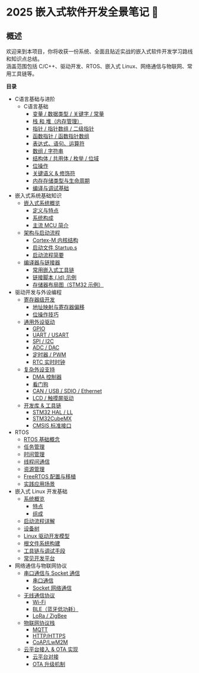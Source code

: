 # 2025 嵌入式软件开发全景笔记 📘

## 概述
欢迎来到本项目，你将收获一份系统、全面且贴近实战的嵌入式软件开发学习路线和知识点总结。  
涵盖范围包括 C/C++、驱动开发、RTOS、嵌入式 Linux、网络通信与物联网、常用工具链等。



**目录**
* C语言基础与进阶
  * C语言基础
    * [变量 / 数据类型 / 关键字 / 常量](./01-C语言基础与进阶/Readme.md/#-变量/数据类型/关键字/常量)
    * [栈 和 堆（内存管理）](./01-C语言基础与进阶/Readme.md/#-栈和堆（内存管理）)
    * [指针 / 指针数组 / 二级指针](./01-C语言基础与进阶/Readme.md/#-指针/指针数组/二级指针)
    * [函数指针 / 函数指针数组](./01-C语言基础与进阶/Readme.md/#-函数指针/函数指针数组)
    * [表达式、语句、运算符](./01-C语言基础与进阶/Readme.md/#-表达式、语句、运算符)
    * [数组 / 字符串](./01-C语言基础与进阶/Readme.md/#-数组/字符串)
    * [结构体 / 共用体 / 枚举 / 位域](./01-C语言基础与进阶/Readme.md/#-结构体/共用体/枚举/位域)
    * [位操作](./01-C语言基础与进阶/Readme.md/#-位操作)
    * [关键语义 & 修饰符](./01-C语言基础与进阶/Readme.md/#-关键语义&修饰符)
    * [内存存储类型与生命周期](./01-C语言基础与进阶/Readme.md/#-内存存储类型与生命周期)
    * [编译与调试基础](01-C语言基础与进阶/Readme.md/#-编译与调试基础)
* 嵌入式系统基础知识
  * [嵌入式系统概览](./02-嵌入式系统基础知识/README.md#-嵌入式系统概览)
    * [定义与特点](./02-嵌入式系统基础知识/README.md#-嵌入式系统定义与特点)
    * [系统构成](./02-嵌入式系统基础知识/README.md#-系统构成mcu存储器传感器外设)
    * [主流 MCU 简介](./02-嵌入式系统基础知识/README.md#-主流-mcu-简介)
  * [架构与启动流程](./02-嵌入式系统基础知识/README.md#-架构与启动流程)
    * [Cortex-M 内核结构](./02-嵌入式系统基础知识/README.md#-cortex-m-内核结构)
    * [启动文件 Startup.s](./02-嵌入式系统基础知识/README.md#-启动文件-startups)
    * [启动流程简要](./02-嵌入式系统基础知识/README.md#-启动流程简要)
  * [编译器与链接器](./02-嵌入式系统基础知识/README.md#-编译器与链接器)
    * [常用嵌入式工具链](./02-嵌入式系统基础知识/README.md#-常用嵌入式工具链)
    * [链接脚本 (.ld) 示例](./02-嵌入式系统基础知识/README.md#-链接脚本-ld-示例)
    * [存储器布局图（STM32 示例）](./02-嵌入式系统基础知识/README.md#-存储器布局图stm32-示例)
* 驱动开发与外设编程
  * [寄存器级开发](./03-驱动开发与外设编程/README.md#-寄存器级开发)
    * [地址映射与寄存器偏移](./03-驱动开发与外设编程/README.md#-地址映射与寄存器偏移)
    * [位操作技巧](./03-驱动开发与外设编程/README.md#-位操作技巧)
  * [通用外设驱动](./03-驱动开发与外设编程/README.md#-通用外设驱动)
    * [GPIO](./03-驱动开发与外设编程/README.md#-gpio输入输出中断)
    * [UART / USART](./03-驱动开发与外设编程/README.md#-uart--usart)
    * [SPI / I2C](./03-驱动开发与外设编程/README.md#-spi--i2c)
    * [ADC / DAC](./03-驱动开发与外设编程/README.md#-adc--dac)
    * [定时器 / PWM](./03-驱动开发与外设编程/README.md#-定时器--pwm)
    * [RTC 实时时钟](./03-驱动开发与外设编程/README.md#-rtc-实时时钟)
  * [复杂外设支持](./03-驱动开发与外设编程/README.md#-复杂外设支持)
    * [DMA 控制器](./03-驱动开发与外设编程/README.md#-dma-控制器)
    * [看门狗](./03-驱动开发与外设编程/README.md#-看门狗独立--窗口)
    * [CAN / USB / SDIO / Ethernet](./03-驱动开发与外设编程/README.md#-can--usb--sdio--ethernet)
    * [LCD / 触摸屏驱动](./03-驱动开发与外设编程/README.md#-lcd--触摸屏驱动)
  * [开发库 & 工具链](./03-驱动开发与外设编程/README.md#-开发库--工具链)
    * [STM32 HAL / LL](./03-驱动开发与外设编程/README.md#-stm32-hal--ll)
    * [STM32CubeMX](./03-驱动开发与外设编程/README.md#-stm32cubemx)
    * [CMSIS 标准接口](./03-驱动开发与外设编程/README.md#-cmsis-标准接口)
* RTOS
  * [RTOS 基础概念](./04-实时操作系统/README.md#-rtos-基础概念)
  * [任务管理](./04-实时操作系统/README.md#-任务管理)
  * [时间管理](./04-实时操作系统/README.md#-时间管理)
  * [线程间通信](./04-实时操作系统/README.md#-线程间通信)
  * [资源管理](./04-实时操作系统/README.md#-资源管理)
  * [FreeRTOS 配置与移植](./04-实时操作系统/README.md#-FreeRTOS-配置与移植)
  * [实践应用场景](./04-实时操作系统/README.md#-实践应用场景)
* 嵌入式 Linux 开发基础
  * [系统概览](./05-EmbeddedLinux/README.md#-嵌入式-linux-系统概览)
    * [特点](./05-EmbeddedLinux/README.md#-嵌入式-linux-特点)
    * [组成](./05-EmbeddedLinux/README.md#-系统组成)
  * [启动流程详解](./05-EmbeddedLinux/README.md#-启动流程详解)
  * [设备树](./05-EmbeddedLinux/README.md#-设备树device-tree)
  * [Linux 驱动开发模型](./05-EmbeddedLinux/README.md#-linux-驱动开发模型)
  * [根文件系统构建](./05-EmbeddedLinux/README.md#-根文件系统构建)
  * [工具链与调试手段](./05-EmbeddedLinux/README.md#-工具链与调试手段)
  * [常见开发平台](./05-EmbeddedLinux/README.md#-常见开发平台)
* 网络通信与物联网协议
  * [串口通信与 Socket 通信](./06-NetworkIot/README.md#串口通信与Socket通信)
    * [串口通信](./06-NetworkIot/README.md#串口通信)
    * [Socket 网络通信](./06-NetworkIot/README.md#Socket网络通信)
  * [无线通信协议](./06-NetworkIot/README.md#无线通信协议)
    * [Wi-Fi](./06-NetworkIot/README.md#Wi-Fi)
    * [BLE（蓝牙低功耗）](./06-NetworkIot#ble/README.md#蓝牙低功耗)
    * [LoRa / ZigBee](.06-NetworkIot/README.md#lora--zigbee)
  * [物联网协议栈](./06-NetworkIot/README.md#物联网协议栈)
    * [MQTT](./06-NetworkIot/README.md#-mqtt)
    * [HTTP/HTTPS](./06-NetworkIot/README.md-HTTP#http--https)
    * [CoAP/LwM2M](./06-NetworkIot/README.md#coap--lwm2m)
  * [云平台接入 & OTA 实现](./06-NetworkIot/README.md#云平台接入--ota-实现)
    * [云平台对接](./06-NetworkIot/README.md#云平台对接)
    * [OTA 升级机制](./06-NetworkIot/README.md#OTA-升级机制)
